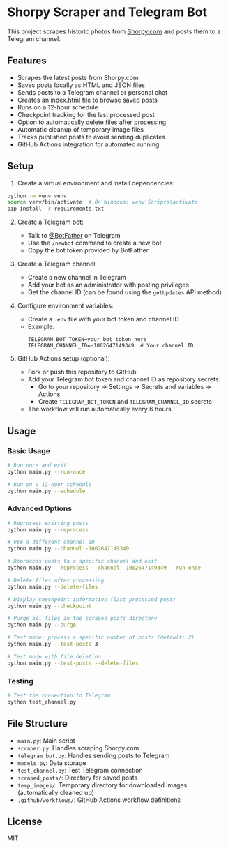 # Shorpy Scraper and Telegram Bot

This project scrapes historic photos from [Shorpy.com](https://www.shorpy.com) and posts them to a Telegram channel.

## Features

- Scrapes the latest posts from Shorpy.com
- Saves posts locally as HTML and JSON files
- Sends posts to a Telegram channel or personal chat
- Creates an index.html file to browse saved posts
- Runs on a 12-hour schedule
- Checkpoint tracking for the last processed post
- Option to automatically delete files after processing
- Automatic cleanup of temporary image files
- Tracks published posts to avoid sending duplicates
- GitHub Actions integration for automated running

## Setup

1. Create a virtual environment and install dependencies:

```bash
python -m venv venv
source venv/bin/activate  # On Windows: venv\Scripts\activate
pip install -r requirements.txt
```

2. Create a Telegram bot:
   - Talk to [@BotFather](https://t.me/BotFather) on Telegram
   - Use the `/newbot` command to create a new bot
   - Copy the bot token provided by BotFather

3. Create a Telegram channel:
   - Create a new channel in Telegram
   - Add your bot as an administrator with posting privileges
   - Get the channel ID (can be found using the `getUpdates` API method)

4. Configure environment variables:
   - Create a `.env` file with your bot token and channel ID
   - Example:
     ```
     TELEGRAM_BOT_TOKEN=your_bot_token_here
     TELEGRAM_CHANNEL_ID=-1002647149349  # Your channel ID
     ```

5. GitHub Actions setup (optional):
   - Fork or push this repository to GitHub
   - Add your Telegram bot token and channel ID as repository secrets:
     - Go to your repository → Settings → Secrets and variables → Actions
     - Create `TELEGRAM_BOT_TOKEN` and `TELEGRAM_CHANNEL_ID` secrets
   - The workflow will run automatically every 6 hours

## Usage

### Basic Usage

```bash
# Run once and exit
python main.py --run-once

# Run on a 12-hour schedule
python main.py --schedule
```

### Advanced Options

```bash
# Reprocess existing posts
python main.py --reprocess

# Use a different channel ID
python main.py --channel -1002647149349

# Reprocess posts to a specific channel and exit
python main.py --reprocess --channel -1002647149349 --run-once

# Delete files after processing
python main.py --delete-files

# Display checkpoint information (last processed post)
python main.py --checkpoint

# Purge all files in the scraped_posts directory
python main.py --purge

# Test mode: process a specific number of posts (default: 2)
python main.py --test-posts 3

# Test mode with file deletion
python main.py --test-posts --delete-files
```

### Testing

```bash
# Test the connection to Telegram
python test_channel.py
```

## File Structure

- `main.py`: Main script
- `scraper.py`: Handles scraping Shorpy.com
- `telegram_bot.py`: Handles sending posts to Telegram
- `models.py`: Data storage
- `test_channel.py`: Test Telegram connection
- `scraped_posts/`: Directory for saved posts
- `temp_images/`: Temporary directory for downloaded images (automatically cleaned up)
- `.github/workflows/`: GitHub Actions workflow definitions

## License

MIT 